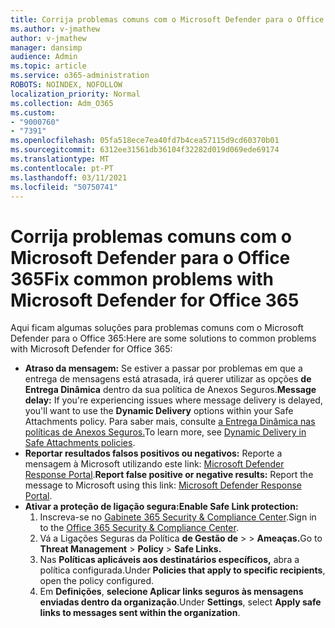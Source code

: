 ```yaml
---
title: Corrija problemas comuns com o Microsoft Defender para o Office 365
ms.author: v-jmathew
author: v-jmathew
manager: dansimp
audience: Admin
ms.topic: article
ms.service: o365-administration
ROBOTS: NOINDEX, NOFOLLOW
localization_priority: Normal
ms.collection: Adm_O365
ms.custom:
- "9000760"
- "7391"
ms.openlocfilehash: 05fa518ece7ea40fd7b4cea57115d9cd60370b01
ms.sourcegitcommit: 6312ee31561db36104f32282d019d069ede69174
ms.translationtype: MT
ms.contentlocale: pt-PT
ms.lasthandoff: 03/11/2021
ms.locfileid: "50750741"
---
```

# <a name="fix-common-problems-with-microsoft-defender-for-office-365"></a><span data-ttu-id="48038-102">Corrija problemas comuns com o Microsoft Defender para o Office 365</span><span class="sxs-lookup"><span data-stu-id="48038-102">Fix common problems with Microsoft Defender for Office 365</span></span>

<span data-ttu-id="48038-103">Aqui ficam algumas soluções para problemas comuns com o Microsoft Defender para o Office 365:</span><span class="sxs-lookup"><span data-stu-id="48038-103">Here are some solutions to common problems with Microsoft Defender for Office 365:</span></span>

- <span data-ttu-id="48038-104">**Atraso da mensagem:** Se estiver a passar por problemas em que a entrega de mensagens está atrasada, irá querer utilizar as opções **de Entrega Dinâmica** dentro da sua política de Anexos Seguros.</span><span class="sxs-lookup"><span data-stu-id="48038-104">**Message delay:** If you're experiencing issues where message delivery is delayed, you'll want to use the **Dynamic Delivery** options within your Safe Attachments policy.</span></span> <span data-ttu-id="48038-105">Para saber mais, consulte [a Entrega Dinâmica nas políticas de Anexos Seguros.](https://go.microsoft.com/fwlink/?linkid=2094106)</span><span class="sxs-lookup"><span data-stu-id="48038-105">To learn more, see [Dynamic Delivery in Safe Attachments policies](https://go.microsoft.com/fwlink/?linkid=2094106).</span></span>
- <span data-ttu-id="48038-106">**Reportar resultados falsos positivos ou negativos:** Reporte a mensagem à Microsoft utilizando este link: [Microsoft Defender Response Portal](https://go.microsoft.com/fwlink/?linkid=2092835).</span><span class="sxs-lookup"><span data-stu-id="48038-106">**Report false positive or negative results:** Report the message to Microsoft using this link: [Microsoft Defender Response Portal](https://go.microsoft.com/fwlink/?linkid=2092835).</span></span>
- <span data-ttu-id="48038-107">**Ativar a proteção de ligação segura:**</span><span class="sxs-lookup"><span data-stu-id="48038-107">**Enable Safe Link protection:**</span></span>
    1. <span data-ttu-id="48038-108">Inscreva-se no [Gabinete 365 Security & Compliance Center](https://go.microsoft.com/fwlink/p/?linkid=2077143).</span><span class="sxs-lookup"><span data-stu-id="48038-108">Sign in to the [Office 365 Security & Compliance Center](https://go.microsoft.com/fwlink/p/?linkid=2077143).</span></span>
    2. <span data-ttu-id="48038-109">Vá a Ligações Seguras da Política **de Gestão de**  >    >  **Ameaças.**</span><span class="sxs-lookup"><span data-stu-id="48038-109">Go to **Threat Management** > **Policy** > **Safe Links.**</span></span>
    3. <span data-ttu-id="48038-110">Nas **Políticas aplicáveis aos destinatários específicos,** abra a política configurada.</span><span class="sxs-lookup"><span data-stu-id="48038-110">Under **Policies that apply to specific recipients**, open the policy configured.</span></span>
    4. <span data-ttu-id="48038-111">Em **Definições**, **selecione Aplicar links seguros às mensagens enviadas dentro da organização**.</span><span class="sxs-lookup"><span data-stu-id="48038-111">Under **Settings**, select **Apply safe links to messages sent within the organization**.</span></span>
